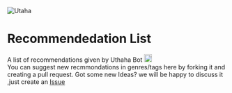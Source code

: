 ![Utaha](https://telegra.ph/file/5cc0598d190950a3a2953.jpg)

# Recommendedation List
A list of recommendations given by Uthaha Bot 
  <a href="https://img.shields.io/badge/Utaha%20Senpai%20Bot-Open%20in%20Telegram-red"> <img src="https://img.shields.io/badge/Utaha%20Bot-Open%20in%20Telegram-red" height="18"></a>\
You can suggest new recmmondations in genres/tags here by forking it and creating a pull request. Got some new Ideas? we will be happy to discuss it ,just create an [Issue](https://github.com/ShidouDairenji/ShidouDairenji/issues)
